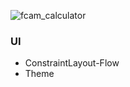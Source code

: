 ![fcam_calculator](https://github.com/goodboE/Toy/assets/79093830/2f6cdaf8-b473-469e-8413-e1d0351e3b53)

### UI
* ConstraintLayout-Flow
* Theme
